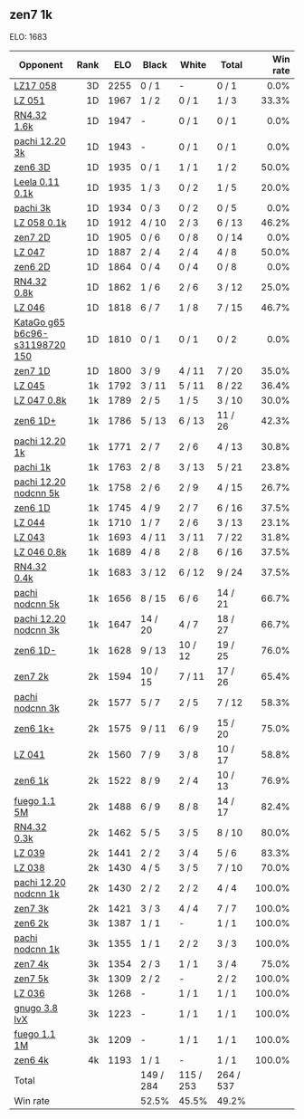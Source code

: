 ## zen7 1k ##

ELO: 1683

Opponent | Rank | ELO | Black | White | Total | Win rate
---------|-----:|----:|-------|-------|-------|-------:
[LZ17 058](LZ17%20058.md) | 3D | 2255 | 0 / 1 | - | 0 / 1 | 0.0%
[LZ 051](LZ%20051.md) | 1D | 1967 | 1 / 2 | 0 / 1 | 1 / 3 | 33.3%
[RN4.32 1.6k](RN4.32%201.6k.md) | 1D | 1947 | - | 0 / 1 | 0 / 1 | 0.0%
[pachi 12.20 3k](pachi%2012.20%203k.md) | 1D | 1943 | - | 0 / 1 | 0 / 1 | 0.0%
[zen6 3D](zen6%203D.md) | 1D | 1935 | 0 / 1 | 1 / 1 | 1 / 2 | 50.0%
[Leela 0.11 0.1k](Leela%200.11%200.1k.md) | 1D | 1935 | 1 / 3 | 0 / 2 | 1 / 5 | 20.0%
[pachi 3k](pachi%203k.md) | 1D | 1934 | 0 / 3 | 0 / 2 | 0 / 5 | 0.0%
[LZ 058 0.1k](LZ%20058%200.1k.md) | 1D | 1912 | 4 / 10 | 2 / 3 | 6 / 13 | 46.2%
[zen7 2D](zen7%202D.md) | 1D | 1905 | 0 / 6 | 0 / 8 | 0 / 14 | 0.0%
[LZ 047](LZ%20047.md) | 1D | 1887 | 2 / 4 | 2 / 4 | 4 / 8 | 50.0%
[zen6 2D](zen6%202D.md) | 1D | 1864 | 0 / 4 | 0 / 4 | 0 / 8 | 0.0%
[RN4.32 0.8k](RN4.32%200.8k.md) | 1D | 1862 | 1 / 6 | 2 / 6 | 3 / 12 | 25.0%
[LZ 046](LZ%20046.md) | 1D | 1818 | 6 / 7 | 1 / 8 | 7 / 15 | 46.7%
[KataGo g65 b6c96-s31198720 150](KataGo%20g65%20b6c96-s31198720%20150.md) | 1D | 1810 | 0 / 1 | 0 / 1 | 0 / 2 | 0.0%
[zen7 1D](zen7%201D.md) | 1D | 1800 | 3 / 9 | 4 / 11 | 7 / 20 | 35.0%
[LZ 045](LZ%20045.md) | 1k | 1792 | 3 / 11 | 5 / 11 | 8 / 22 | 36.4%
[LZ 047 0.8k](LZ%20047%200.8k.md) | 1k | 1789 | 2 / 5 | 1 / 5 | 3 / 10 | 30.0%
[zen6 1D+](zen6%201D+.md) | 1k | 1786 | 5 / 13 | 6 / 13 | 11 / 26 | 42.3%
[pachi 12.20 1k](pachi%2012.20%201k.md) | 1k | 1771 | 2 / 7 | 2 / 6 | 4 / 13 | 30.8%
[pachi 1k](pachi%201k.md) | 1k | 1763 | 2 / 8 | 3 / 13 | 5 / 21 | 23.8%
[pachi 12.20 nodcnn 5k](pachi%2012.20%20nodcnn%205k.md) | 1k | 1758 | 2 / 6 | 2 / 9 | 4 / 15 | 26.7%
[zen6 1D](zen6%201D.md) | 1k | 1745 | 4 / 9 | 2 / 7 | 6 / 16 | 37.5%
[LZ 044](LZ%20044.md) | 1k | 1710 | 1 / 7 | 2 / 6 | 3 / 13 | 23.1%
[LZ 043](LZ%20043.md) | 1k | 1693 | 4 / 11 | 3 / 11 | 7 / 22 | 31.8%
[LZ 046 0.8k](LZ%20046%200.8k.md) | 1k | 1689 | 4 / 8 | 2 / 8 | 6 / 16 | 37.5%
[RN4.32 0.4k](RN4.32%200.4k.md) | 1k | 1683 | 3 / 12 | 6 / 12 | 9 / 24 | 37.5%
[pachi nodcnn 5k](pachi%20nodcnn%205k.md) | 1k | 1656 | 8 / 15 | 6 / 6 | 14 / 21 | 66.7%
[pachi 12.20 nodcnn 3k](pachi%2012.20%20nodcnn%203k.md) | 1k | 1647 | 14 / 20 | 4 / 7 | 18 / 27 | 66.7%
[zen6 1D-](zen6%201D-.md) | 1k | 1628 | 9 / 13 | 10 / 12 | 19 / 25 | 76.0%
[zen7 2k](zen7%202k.md) | 2k | 1594 | 10 / 15 | 7 / 11 | 17 / 26 | 65.4%
[pachi nodcnn 3k](pachi%20nodcnn%203k.md) | 2k | 1577 | 5 / 7 | 2 / 5 | 7 / 12 | 58.3%
[zen6 1k+](zen6%201k+.md) | 2k | 1575 | 9 / 11 | 6 / 9 | 15 / 20 | 75.0%
[LZ 041](LZ%20041.md) | 2k | 1560 | 7 / 9 | 3 / 8 | 10 / 17 | 58.8%
[zen6 1k](zen6%201k.md) | 2k | 1522 | 8 / 9 | 2 / 4 | 10 / 13 | 76.9%
[fuego 1.1 5M](fuego%201.1%205M.md) | 2k | 1488 | 6 / 9 | 8 / 8 | 14 / 17 | 82.4%
[RN4.32 0.3k](RN4.32%200.3k.md) | 2k | 1462 | 5 / 5 | 3 / 5 | 8 / 10 | 80.0%
[LZ 039](LZ%20039.md) | 2k | 1441 | 2 / 2 | 3 / 4 | 5 / 6 | 83.3%
[LZ 038](LZ%20038.md) | 2k | 1430 | 4 / 5 | 3 / 5 | 7 / 10 | 70.0%
[pachi 12.20 nodcnn 1k](pachi%2012.20%20nodcnn%201k.md) | 2k | 1430 | 2 / 2 | 2 / 2 | 4 / 4 | 100.0%
[zen7 3k](zen7%203k.md) | 2k | 1421 | 3 / 3 | 4 / 4 | 7 / 7 | 100.0%
[zen6 2k](zen6%202k.md) | 3k | 1387 | 1 / 1 | - | 1 / 1 | 100.0%
[pachi nodcnn 1k](pachi%20nodcnn%201k.md) | 3k | 1355 | 1 / 1 | 2 / 2 | 3 / 3 | 100.0%
[zen7 4k](zen7%204k.md) | 3k | 1354 | 2 / 3 | 1 / 1 | 3 / 4 | 75.0%
[zen7 5k](zen7%205k.md) | 3k | 1309 | 2 / 2 | - | 2 / 2 | 100.0%
[LZ 036](LZ%20036.md) | 3k | 1268 | - | 1 / 1 | 1 / 1 | 100.0%
[gnugo 3.8 lvX](gnugo%203.8%20lvX.md) | 3k | 1223 | - | 1 / 1 | 1 / 1 | 100.0%
[fuego 1.1 1M](fuego%201.1%201M.md) | 3k | 1209 | - | 1 / 1 | 1 / 1 | 100.0%
[zen6 4k](zen6%204k.md) | 4k | 1193 | 1 / 1 | - | 1 / 1 | 100.0%
Total | | | 149 / 284 | 115 / 253 | 264 / 537 | 
Win rate| | | 52.5% | 45.5% | 49.2% | 
